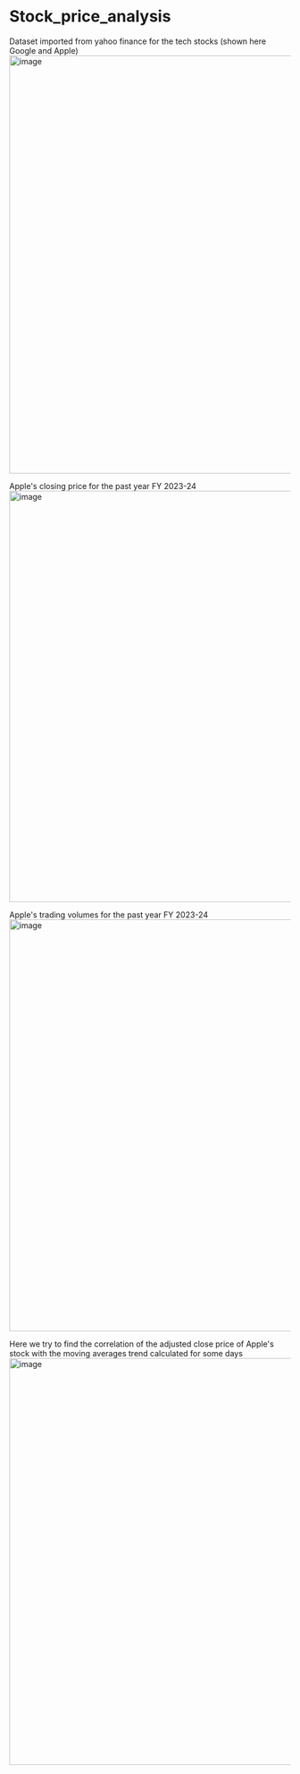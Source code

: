 # Stock_price_analysis

Dataset imported from yahoo finance for the tech stocks (shown here Google and Apple)
<img width="748" alt="image" src="https://github.com/pratt12/Stock_price_analysis/assets/69366735/8f90da2c-b7b5-44ca-9b0c-78f84c17a201">

Apple's closing price for the past year FY 2023-24
<img width="736" alt="image" src="https://github.com/pratt12/Stock_price_analysis/assets/69366735/a2d02593-ade2-4bb6-9ed5-d0a00dbf392f">

Apple's trading volumes for the past year FY 2023-24
<img width="737" alt="image" src="https://github.com/pratt12/Stock_price_analysis/assets/69366735/259d4397-c58c-48b3-83a3-fa69516da3cf">

Here we try to find the correlation of the adjusted close price of Apple's stock with the moving averages trend calculated for some days
<img width="728" alt="image" src="https://github.com/pratt12/Stock_price_analysis/assets/69366735/b6f30215-4c9b-4796-a5fc-071926c0555c">
